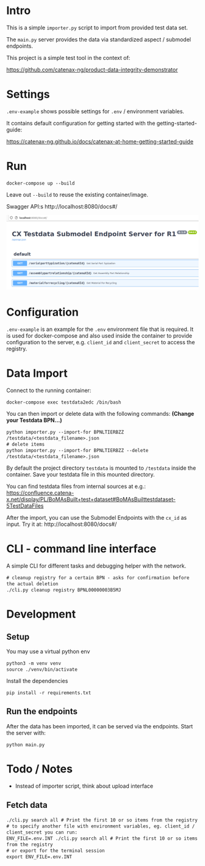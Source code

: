 # Intro
This is a simple `importer.py` script to import from provided test data set.

The `main.py` server provides the data via standardized aspect / submodel endpoints.

This project is a simple test tool in the context of:

https://github.com/catenax-ng/product-data-integrity-demonstrator

# Settings
`.env-example` shows possible settings for `.env` / environment variables.

It contains default configuration for getting started with the getting-started-guide:

https://catenax-ng.github.io/docs/catenax-at-home-getting-started-guide


# Run
```
docker-compose up --build
```

Leave out `--build` to reuse the existing container/image.

Swagger API:s
http://localhost:8080/docs#/

![Swagger API Screenshot](./docs/swagger_api.png)

# Configuration
`.env-example` is an example for the `.env` environment file that is required. It is used for docker-compose and also used inside the container to provide configuration to the server, e.g. `client_id` and `client_secret` to access the registry.

# Data Import
Connect to the running container:
```
docker-compose exec testdata2edc /bin/bash
```
You can then import or delete data with the following commands:
**(Change your Testdata BPN...)**
```
python importer.py --import-for BPNLTIERBZZ /testdata/<testdata_filename>.json
# delete items
python importer.py --import-for BPNLTIERBZZ --delete /testdata/<testdata_filename>.json
```

By default the project directory `testdata` is mounted to `/testdata` inside the container. Save your testdata file in this mounted directory.

You can find testdata files from internal sources at e.g.: https://confluence.catena-x.net/display/PL/BoMAsBuilt+test+dataset#BoMAsBuilttestdataset-5TestDataFiles

After the import, you can use the Submodel Endpoints with the `cx_id` as input. Try it at:
http://localhost:8080/docs#/

# CLI - command line interface
A simple CLI for different tasks and debugging helper with the network.

```
# cleanup registry for a certain BPN - asks for confirmation before the actual deletion
./cli.py cleanup registry BPNL00000003B5MJ
```

# Development
## Setup
You may use a virtual python env
```
python3 -m venv venv
source ./venv/bin/activate
```
Install the dependencies
```
pip install -r requirements.txt
```

## Run the endpoints
After the data has been imported, it can be served via the endpoints. Start the server with:
```
python main.py
```


# Todo / Notes
- Instead of importer script, think about upload interface


## Fetch data
```
./cli.py search all # Print the first 10 or so items from the registry
# to specify another file with environment variables, eg. client_id / client_secret you can run:
ENV_FILE=.env.INT ./cli.py search all # Print the first 10 or so items from the registry
# or export for the terminal session
export ENV_FILE=.env.INT

```
